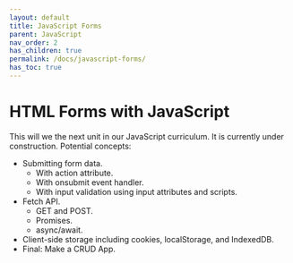 ```yaml
---
layout: default
title: JavaScript Forms
parent: JavaScript
nav_order: 2
has_children: true
permalink: /docs/javascript-forms/
has_toc: true
---
```


# HTML Forms with JavaScript

This will we the next unit in our JavaScript curriculum. It is currently under construction. Potential concepts:

- Submitting form data.
  - With action attribute.
  - With onsubmit event handler.
  - With input validation using input attributes and scripts.
- Fetch API.
  - GET and POST.
  - Promises.
  - async/await.
- Client-side storage including cookies, localStorage, and IndexedDB.
- Final: Make a CRUD App.
